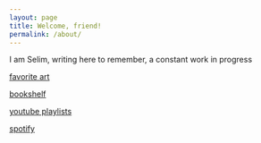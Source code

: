 ```yaml
---
layout: page
title: Welcome, friend!
permalink: /about/
---
```


I am Selim, writing here to remember, a constant work in progress 

<a href="https://artsandculture.google.com/favorite/group/lwICDYo8WqCBLQ" target="_blank">favorite art</a>

<a href="https://www.goodreads.com/review/list/24616331-selim?order=d&shelf=read&sort=avg_rating" target="_blank">bookshelf​</a>

<a href="https://www.youtube.com/channel/UCGn05il3FxxvSrGeF2B0OrA/playlists" target="_blank">youtube playlists</a>

<a href="https://open.spotify.com/playlist/0fg1mN68qfYnPphfmfHAez?si=e7vxNG4iQImGmOYz48rzBw" target="_blank">spotify</a>

